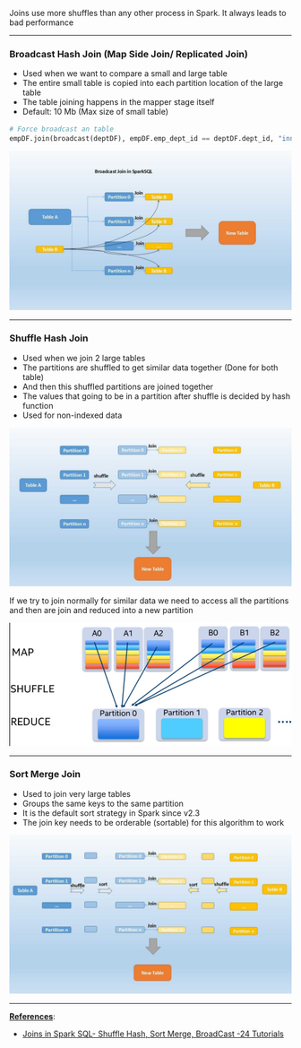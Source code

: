 Joins use more shuffles than any other process in Spark. It always leads to bad performance

---

### Broadcast Hash Join (Map Side Join/ Replicated Join)

* Used when we want to compare a small and large table
* The entire small table is copied into each partition location of the large table
* The table joining happens in the mapper stage itself
* Default: 10 Mb (Max size of small table)

````python
# Force broadcast an table
empDF.join(broadcast(deptDF), empDF.emp_dept_id == deptDF.dept_id, "inner").show()
````

![Broadcast Joins|550](images/broadcast_join.jpg)

---

### Shuffle Hash Join

* Used when we join 2 large tables
* The partitions are shuffled to get similar data together (Done for both table)
* And then this shuffled partitions are joined together
* The values that going to be in a partition after shuffle is decided by hash function
* Used for non-indexed data

![Shuffle Hash Join|550](images/shuffle_hash_join.jpg)

If we try to join normally for similar data we need to access all the partitions and then are join and reduced into a new partition

![Shuffle Hash Join 2|400](images/shuffle_hash_join_2.png)

---

### Sort Merge Join

* Used to join very large tables
* Groups the same keys to the same partition
* It is the default sort strategy in Spark since v2.3
* The join key needs to be orderable (sortable) for this algorithm to work

![Sort Merge Join|550](images/sort_merge_join.jpg)

---

**<u>References</u>**:

* [Joins in Spark SQL- Shuffle Hash, Sort Merge, BroadCast -24 Tutorials](https://www.24tutorials.com/spark/joins-spark-sql-shuffle-hash-sort-merge-broadcast/)
